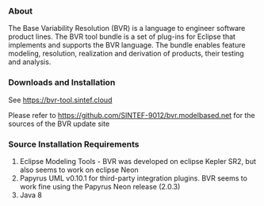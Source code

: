 ### About
The Base Variability Resolution (BVR) is a language to engineer software product lines. The BVR tool bundle is a set of plug-ins for Eclipse that implements and supports the BVR language. The bundle enables feature modeling, resolution, realization and derivation of products, their testing and analysis.

### Downloads and Installation
See https://bvr-tool.sintef.cloud

Please refer to https://github.com/SINTEF-9012/bvr.modelbased.net for the sources of the BVR update site

### Source Installation Requirements
1. Eclipse Modeling Tools - BVR was developed on eclipse Kepler SR2, but also seems to work on eclipse Neon
2. Papyrus UML v0.10.1 for third-party integration plugins.  BVR seems to work fine using the Papyrus Neon release (2.0.3)
3. Java 8
